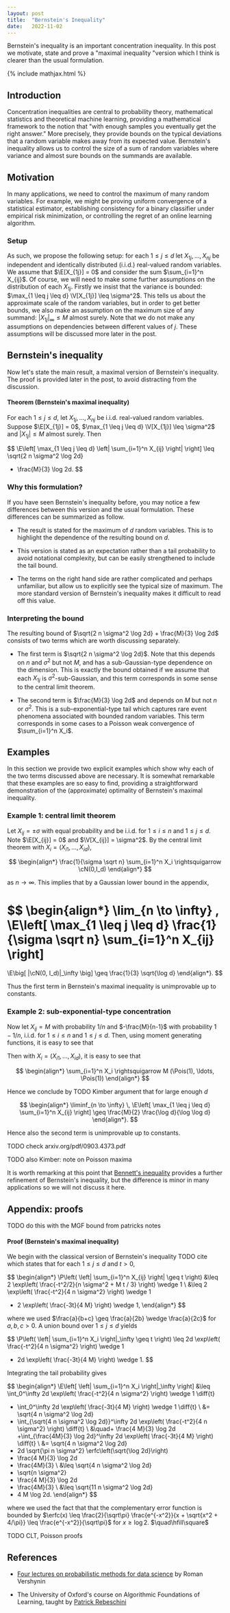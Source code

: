 ```yaml
---
layout: post
title:  "Bernstein's Inequality"
date:   2022-11-02
---
```


Bernstein's inequality is an important concentration inequality.
In this post we motivate, state and prove a
"maximal inequality "version which I think
is clearer than the usual formulation.

{% include mathjax.html %}

<div style="display:none">
  $ \newcommand \R {\mathbb{R}} $
  $ \newcommand \P {\mathbb{P}} $
  $ \newcommand \E {\mathbb{E}} $
  $ \newcommand \I {\mathbb{I}} $
  $ \newcommand \V {\mathbb{V}} $
  $ \newcommand \cX {\mathcal{X}} $
  $ \newcommand \Ber {\mathrm{Ber}} $
  $ \newcommand \Pois {\mathrm{Pois}} $
  $ \newcommand \Bin {\mathrm{Bin}} $
  $ \newcommand \cN {\mathcal{N}} $
  $ \newcommand \N {\mathbb{N}} $
  $ \newcommand \diff {\,\mathrm{d}} $
  $ \newcommand \erfc {\mathrm{erfc}} $
</div>

## Introduction

Concentration inequalities are central to
probability theory, mathematical statistics and theoretical machine learning,
providing a mathematical framework to the notion that
"with enough samples you eventually get the right answer."
More precisely, they provide bounds on the
typical deviations
that a random variable makes away from its expected value.
Bernstein's inequality allows us to control
the size of a sum of random variables
where variance and almost sure bounds on the summands are available.

## Motivation

In many applications, we need to control the maximum
of many random variables.
For example,
we might be proving uniform convergence
of a statistical estimator,
establishing consistency for a
binary classifier under empirical risk minimization,
or controlling the regret of an online learning algorithm.

### Setup

As such, we propose the following setup:
for each $1 \leq j \leq d$
let $X_{1j}, \ldots, X_{nj}$ be
independent and identically distributed (i.i.d.)
real-valued random variables.
We assume that $\E[X_{1j}] = 0$ and consider the sum
$\sum_{i=1}^n X_{ij}$.
Of course, we will need to make some further assumptions
on the distribution of each $X_{1j}$.
Firstly we insist that the variance is bounded:
$\max_{1 \leq j \leq d} \V[X_{1j}] \leq \sigma^2$.
This tells us about the approximate scale
of the random variables,
but in order to get better bounds,
we also make an assumption on the maximum size
of any summand:
$|X_{1j}|_\infty \leq M$ almost surely.
Note that we do not make any assumptions
on dependencies between different values of $j$.
These assumptions will be discussed more later in the post.

## Bernstein's inequality

Now let's state the main result,
a maximal version of Bernstein's inequality.
The proof is provided later in the post,
to avoid distracting from the discussion.

<div class="box-rounded">

<h4> Theorem (Bernstein's maximal inequality) </h4>

For each $1 \leq j \leq d$,
let $X_{1j}, \ldots, X_{nj}$ be
i.i.d. real-valued random variables.
Suppose $\E[X_{1j}] = 0$,
$\max_{1 \leq j \leq d} \V[X_{1j}] \leq \sigma^2$
and |$X_{1j}| \leq M$ almost surely.
Then

$$
\E\left[
\max_{1 \leq j \leq d}
\left|
\sum_{i=1}^n X_{ij}
\right|
\right]
\leq
\sqrt{2 n \sigma^2 \log 2d}
+ \frac{M}{3} \log 2d.
$$

</div>

### Why this formulation?

If you have seen Bernstein's inequality before,
you may notice a few differences between this version
and the usual formulation.
These differences can be summarized as follow.


- The result is stated for the maximum of $d$ random variables.
  This is to highlight the dependence of the resulting bound on $d$.

- This version is stated as an expectation rather than a tail probability
  to avoid notational complexity,
  but can be easily strengthened to include the tail bound.

- The terms on the right hand side are rather complicated
  and perhaps unfamiliar,
  but allow us to explicitly see the typical size of maximum.
  The more standard version of Bernstein's inequality makes it difficult
  to read off this value.

### Interpreting the bound

The resulting bound of
$\sqrt{2 n \sigma^2 \log 2d} + \frac{M}{3} \log 2d$
consists of two terms
which are worth discussing separately.

- The first term is
  $\sqrt{2 n \sigma^2 \log 2d}$.
  Note that this depends on $n$ and $\sigma^2$ but not $M$,
  and has a sub-Gaussian-type dependence on the dimension.
  This is exactly the bound obtained if we assume that
  each $X_{1j}$ is $\sigma^2$-sub-Gaussian,
  and this term corresponds in some sense
  to the central limit theorem.

- The second term is
  $\frac{M}{3} \log 2d$
  and depends on $M$ but not $n$ or $\sigma^2$.
  This is a sub-exponential-type tail
  which captures rare event phenomena associated with
  bounded random variables.
  This term corresponds in some cases
  to a Poisson weak convergence of
  $\sum_{i=1}^n X_i$.




## Examples

In this section we provide two explicit examples
which show why each of the two terms discussed above are necessary.
It is somewhat remarkable that these examples are so easy to find,
providing a straightforward demonstration of the
(approximate) optimality of Bernstein's maximal inequality.

### Example 1: central limit theorem

Let $X_{ij} = \pm \sigma$
with equal probability
and be i.i.d. for $1 \leq i \leq n$
and $1 \leq j \leq d$.
Note $\E[X_{ij}] = 0$ and $\V[X_{ij}] = \sigma^2$.
By the central limit theorem
with $X_i = (X_{i1}, \ldots, X_{id})$,

$$
\begin{align*}
\frac{1}{\sigma \sqrt n}
\sum_{i=1}^n X_i
\rightsquigarrow
\cN(0,I_d)
\end{align*}
$$

as $n \to \infty$.
This implies that by a Gaussian
lower bound in the appendix,

$$
\begin{align*}
\lim_{n \to \infty} \,
\E\left[
\max_{1 \leq j \leq d}
\frac{1}{\sigma \sqrt n}
\sum_{i=1}^n X_{ij}
 \right]
=
\E\big[
\|\cN(0, I_d)\|_\infty
\big]
\geq
\frac{1}{3}
\sqrt{\log d}
\end{align*}.
$$



Thus the first term in Bernstein's maximal inequality
is unimprovable up to constants.





### Example 2: sub-exponential-type concentration




Now let $X_{ij} = M$ with probability $1/n$
and $-\frac{M}{n-1}$ with probability $1 - 1/n$,
i.i.d. for $1 \leq i \leq n$
and $1 \leq j \leq d$.
Then, using moment generating functions,
it is easy to see that




Then with $X_i = (X_{i1}, \ldots, X_{id})$,
it is easy to see that


$$
\begin{align*}
\sum_{i=1}^n X_i
\rightsquigarrow
M (\Pois(1), \ldots, \Pois(1))
\end{align*}
$$

Hence we conclude by
TODO Kimber argument
that for large enough $d$

$$
\begin{align*}
\liminf_{n \to \infty} \,
\E\left[
\max_{1 \leq j \leq d}
\sum_{i=1}^n X_{ij}
\right]
\geq
\frac{M}{2}
\frac{\log d}{\log \log d}
\end{align*}.
$$

Hence also the second term is unimprovable up to constants.




TODO check
arxiv.org/pdf/0903.4373.pdf

TODO also Kimber: note on Poisson maxima


It is worth remarking at this point that
[Bennett's inequality](https://en.wikipedia.org/wiki/Bennett%27s_inequality)
provides a further refinement of Bernstein's inequality,
but the difference is minor in many
applications so we will not discuss it here.


## Appendix: proofs

TODO do this with the MGF bound from patricks notes

<div class="box-rounded">

<h4> Proof  (Bernstein's maximal inequality) </h4>

We begin with the classical version of Bernstein's inequality
TODO cite
which states that for each $1 \leq j \leq d$
and $t > 0$,

$$
\begin{align*}
\P\left(
\left| \sum_{i=1}^n X_{ij} \right|
\geq t
\right)
&\leq
2 \exp\left(
\frac{-t^2/2}{n \sigma^2 + M t / 3}
\right)
\wedge 1 \\
&\leq
2 \exp\left(
\frac{-t^2}{4 n \sigma^2}
\right)
\wedge 1
+ 2 \exp\left(
\frac{-3t}{4 M}
\right)
\wedge 1,
\end{align*}
$$

where we used $\frac{a}{b+c} \geq \frac{a}{2b} \wedge \frac{a}{2c}$
for $a,b,c > 0$.
A union bound over $1 \leq j \leq d$ yields

$$
\P\left(
\left\| \sum_{i=1}^n X_i \right\|_\infty
\geq t
\right)
\leq
2d \exp\left(
\frac{-t^2}{4 n \sigma^2}
\right)
\wedge 1
+ 2d \exp\left(
\frac{-3t}{4 M}
\right)
\wedge 1.
$$

Integrating the tail probability gives

$$
\begin{align*}
\E\left[
\left\| \sum_{i=1}^n X_i \right\|_\infty
\right]
&\leq
\int_0^\infty
2d \exp\left(
\frac{-t^2}{4 n \sigma^2}
\right)
\wedge 1
\diff{t}
+ \int_0^\infty
2d \exp\left(
\frac{-3t}{4 M}
\right)
\wedge 1
\diff{t} \\
&=
\sqrt{4 n \sigma^2 \log 2d}
+ \int_{\sqrt{4 n \sigma^2 \log 2d}}^\infty
2d \exp\left(
\frac{-t^2}{4 n \sigma^2}
\right)
\diff{t} \\
&\quad+
\frac{4 M}{3} \log 2d
+\int_{\frac{4M}{3} \log 2d}^\infty
2d \exp\left(
\frac{-3t}{4 M}
\right)
\diff{t} \\
&=
\sqrt{4 n \sigma^2 \log 2d}
+ 2d \sqrt{\pi n \sigma^2}
\erfc\left(\sqrt{\log 2d}\right)
+ \frac{4 M}{3} \log 2d
+ \frac{4M}{3} \\
&\leq
\sqrt{4 n \sigma^2 \log 2d}
+ \sqrt{n \sigma^2}
+ \frac{4 M}{3} \log 2d
+ \frac{4M}{3} \\
&\leq
\sqrt{11 n \sigma^2 \log 2d}
+ 4 M \log 2d.
\end{align*}
$$

where we used the fact that that the
complementary error function is bounded by
$\erfc(x)
\leq \frac{2}{\sqrt\pi}
\frac{e^{-x^2}}{x + \sqrt{x^2 + 4/\pi}}
\leq \frac{e^{-x^2}}{\sqrt\pi}$
for $x \geq \log 2$.
$\quad\hfill\square$

</div>




TODO CLT, Poisson proofs

## References
* [Four lectures on probabilistic
  methods for data science](https://arxiv.org/abs/1612.06661)
  by Roman Vershynin

* The University of Oxford's course on Algorithmic Foundations of Learning,
  taught by
  [Patrick Rebeschini](https://www.stats.ox.ac.uk/~rebeschi/)
